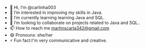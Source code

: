 - 👋 Hi, I’m @carlinha003
- 👀 I’m interested in improving my skills in Java.
- 🌱 I’m currently learning learning Java and SQL.
- 💞️ I’m looking to collaborate on projects related to Java and SQL..
- 📫 How to reach me martinscarla342@gmail.com
- 😄 Pronouns: she/her
- ⚡ Fun fact:I'm very communicative and creative.


